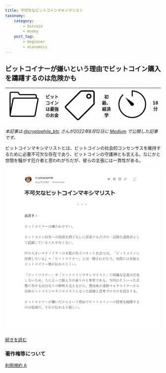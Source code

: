 ```yaml
---
title: 不可欠なビットコインマキシマリスト
taxonomy:
    category:
        - bitcoin
        - money
    post_tag:
        - beginner
        - economics
---
```


## ビットコイナーが嫌いという理由でビットコイン購入を躊躇するのは危険かも

|  ![Category](/_images/category.png)  |  ビットコインは最強のお金  |  ![Tag](/_images/tag.png)  |  初級、経済学  | ![Time](/_images/timer.png)  |  18分  |
| ---- | ---- | ---- | ---- | ---- | ---- |

*本記事は [@cryptophile_btc](https://twitter.com/cryptophile_btc/) さんが2022年8月12日に [Medium](https://cryptographile.medium.com/%E4%B8%8D%E5%8F%AF%E6%AC%A0%E3%81%AA%E3%83%93%E3%83%83%E3%83%88%E3%82%B3%E3%82%A4%E3%83%B3%E3%83%9E%E3%82%AD%E3%82%B7%E3%83%9E%E3%83%AA%E3%82%B9%E3%83%88-be814a3ac02f) で公開した記事です。*

ビットコインマキシマリストとは、ビットコインの社会的コンセンサスを維持するために必要不可欠な存在であり、ビットコインの守護神とも言える。なにかと世間を騒がす厄介者と思われがちだが、彼らの主張には一貫性がある。

[![不可欠なビットコインマキシマリスト](/_images/essential_bitcoin_maximalist_2.png)](https://cryptographile.medium.com/%E4%B8%8D%E5%8F%AF%E6%AC%A0%E3%81%AA%E3%83%93%E3%83%83%E3%83%88%E3%82%B3%E3%82%A4%E3%83%B3%E3%83%9E%E3%82%AD%E3%82%B7%E3%83%9E%E3%83%AA%E3%82%B9%E3%83%88-be814a3ac02f)

[続きを読む](https://cryptographile.medium.com/%E4%B8%8D%E5%8F%AF%E6%AC%A0%E3%81%AA%E3%83%93%E3%83%83%E3%83%88%E3%82%B3%E3%82%A4%E3%83%B3%E3%83%9E%E3%82%AD%E3%82%B7%E3%83%9E%E3%83%AA%E3%82%B9%E3%83%88-be814a3ac02f)


### 著作権等について
[利用規約 A](http://lostinbitcoin.jp.testrs.jp/staging/copyright/#uaa)
